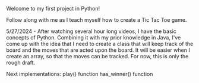 Welcome to my first project in Python!

Follow along with me as I teach myself how to create a Tic Tac Toe game.

5/27/2024 - After watching several hour long videos, I have the basic concepts of Python. Combining it with my prior knowledge in Java, 
I've come up with the idea that I need to create a class that will keep track of the board and the moves that are acted upon the board.
It will be easier when I create an array, so that the moves can be tracked. For now, this is only the rough draft.

Next implementations:
    play() function
    has_winner() function
    
